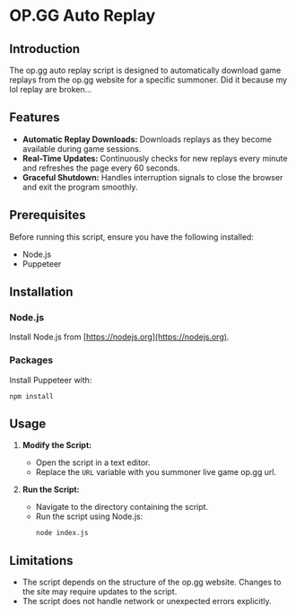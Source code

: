 
# OP.GG Auto Replay

## Introduction
The op.gg auto replay script is designed to automatically download game replays from the op.gg website for a specific summoner. 
Did it because my lol replay are broken...



## Features
- **Automatic Replay Downloads:** Downloads replays as they become available during game sessions.
- **Real-Time Updates:** Continuously checks for new replays every minute and refreshes the page every 60 seconds.
- **Graceful Shutdown:** Handles interruption signals to close the browser and exit the program smoothly.

## Prerequisites
Before running this script, ensure you have the following installed:
- Node.js
- Puppeteer

## Installation

### Node.js
Install Node.js from [https://nodejs.org](https://nodejs.org).

### Packages
Install Puppeteer with:
```
npm install
```

## Usage
1. **Modify the Script:**
   - Open the script in a text editor.
   - Replace the `URL` variable with you summoner live game op.gg url.

2. **Run the Script:**
   - Navigate to the directory containing the script.
   - Run the script using Node.js:
     ```
     node index.js
     ```


## Limitations
- The script depends on the structure of the op.gg website. Changes to the site may require updates to the script.
- The script does not handle network or unexpected errors explicitly.

